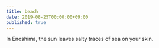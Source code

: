 ```yaml
---
title: beach
date: 2019-08-25T00:00:00+09:00
published: true
---
```


In Enoshima,
the sun leaves salty traces
of sea on your skin.